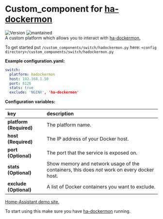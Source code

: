 # Custom_component for [ha-dockermon](https://github.com/philhawthorne/ha-dockermon)
![Version](https://img.shields.io/badge/version-2.0.0-green.svg?style=for-the-badge) ![mantained](https://img.shields.io/maintenance/yes/2018.svg?style=for-the-badge)   
A custom platform which allows you to interact with [ha-dockermon.](https://github.com/philhawthorne/ha-dockermon)
  
To get started put `/custom_components/switch/hadockermon.py` here:
`<config directory>/custom_components/switch/hadockermon.py`  
  
**Example configuration.yaml:**
```yaml
switch:
  platform: hadockermon
  host: 192.168.1.50
  port: 8126
  stats: true
  exclude: 'NGINX', 'ha-dockermon'
```
**Configuration variables:**  
  
key | description  
:--- | :---  
**platform (Required)** | The platform name.  
**host (Required)** | The IP address of your Docker host.  
**port (Optional)** | The port that the service is exposed on.  
**stats (Optional)** | Show memory and network usage of the containers, this does _not_ work on every docker host.  
**exclude (Optional)** | A list of Docker containers you want to exclude.  
  
[Home-Assistant demo site.](https://ha-test-hadcokermon.halfdecent.io/)
  
To start using this make sure you have [ha-dockermon](https://github.com/philhawthorne/ha-dockermon) running.  
